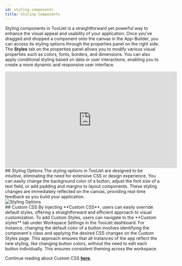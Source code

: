 ```yaml
---
id: styling-components
title: Styling Components
---
```


Styling components in ToolJet is a straightforward yet powerful way to enhance the visual appeal and usability of your application. Once you've dragged and dropped a component onto the canvas in the App-Builder, you can access its styling options through the properties panel on the right side. The **Styles** tab on the properties panel allows you to modify various visual properties such as colors, fonts, borders, and dimensions. You can also apply conditional styling based on data or user interactions, enabling you to create a more dynamic and responsive user interface.

<div class="video-container">
    <iframe width="560" height="315" src="https://www.youtube.com/embed/UGhiRt5kaBI?si=MxGIPixTSVTxXtYS&rel=0" frameborder="0" allow="accelerometer; autoplay; encrypted-media; gyroscope; picture-in-picture" allowfullscreen></iframe>
</div>

<div>
## Styling Options
The styling options in ToolJet are designed to be intuitive, eliminating the need for extensive CSS or design experience. You can easily change the background color of a button, adjust the font size of a text field, or add padding and margins to layout components. These styling changes are immediately reflected on the canvas, providing real-time feedback as you build your application. 

<div style={{textAlign: 'center'}}>
    <img className="screenshot-full" src="/img/tooljet-concepts/styling-components/styling-options.gif" alt="Styling Options" />
</div>

</div>

<div>
## Custom CSS 
By injecting **Custom CSS**, users can easily override default styles, offering a straightforward and efficient approach to visual customization. To add Custom Styles, users can navigate to the **Custom styles** tab under Workspace Settings in the ToolJet dashboard. For instance, changing the default color of a button involves identifying the component's class and applying the desired CSS changes on the Custom Styles page. This approach ensures that all instances of the app reflect the new styling, like changing button colors, without the need to edit each button individually. This ensures consistent theming across the workspace.

</div>

Continue reading about Custom CSS **[here](/docs/app-builder/customstyles/)**.



